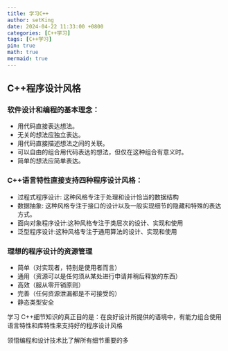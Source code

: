 ```yaml
---
title: 学习C++
author: setKing
date: 2024-04-22 11:33:00 +0800
categories: [C++学习]
tags: [C++学习]
pin: true
math: true
mermaid: true
---
```


## C++程序设计风格

### 软件设计和编程的基本理念：

- 用代码直接表达想法。
- 无关的想法应独立表达。
- 用代码直接描述想法之间的关联。
- 可以自由的组合用代码表达的想法，但仅在这种组合有意义时。
- 简单的想法应简单表达。

### C++语言特性直接支持四种程序设计风格：

- 过程式程序设计: 这种风格专注于处理和设计恰当的数据结构
- 数据抽象: 这种风格专注于接口的设计以及一般实现细节的隐藏和特殊的表达方式。
- 面向对象程序设计:这种风格专注于类层次的设计、实现和使用
- 泛型程序设计:这种风格专注于通用算法的设计、实现和使用

### 理想的程序设计的资源管理

- 简单（对实现者，特别是使用者而言）
- 通用（资源可以是任何须从某处进行申请并稍后释放的东西）
- 高效（服从零开销原则）
- 完善（任何资源泄漏都是不可接受的）
- 静态类型安全

学习 C++细节知识的真正目的是：在良好设计所提供的语境中，有能力组合使用语言特性和库特性来支持好的程序设计风格

领悟编程和设计技术比了解所有细节重要的多
